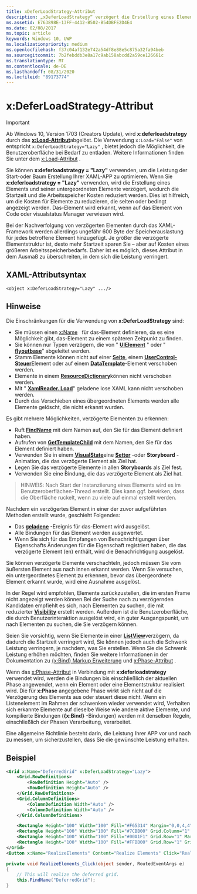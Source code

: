 ```yaml
---
title: xDeferLoadStrategy-Attribut
description: „xDeferLoadStrategy“ verzögert die Erstellung eines Elements und seiner untergeordneten Elemente, verkürzt die Startzeit, erhöht aber leicht die Arbeitsspeicherauslastung.Jedes betroffene Element erhöht die Arbeitsspeicherauslastung um ca. 600 Bytes.
ms.assetid: E763898E-13FF-4412-B502-B54DBFE2D4E4
ms.date: 02/08/2017
ms.topic: article
keywords: Windows 10, UWP
ms.localizationpriority: medium
ms.openlocfilehash: f37c04af132e742a54df8e88e5c875a32fa94beb
ms.sourcegitcommit: 7b2febddb3e8a17c9ab158abcdd2a59ce126661c
ms.translationtype: MT
ms.contentlocale: de-DE
ms.lasthandoff: 08/31/2020
ms.locfileid: "89173774"
---
```

# <a name="xdeferloadstrategy-attribute"></a>x:DeferLoadStrategy-Attribut

> [!IMPORTANT]
> Ab Windows 10, Version 1703 (Creators Update), wird **x:deferloadstrategy** durch das [**x:Load-Attribut**](x-load-attribute.md)abgelöst. Die Verwendung `x:Load="False"` von entspricht `x:DeferLoadStrategy="Lazy"` , bietet jedoch die Möglichkeit, die Benutzeroberfläche bei Bedarf zu entladen. Weitere Informationen finden Sie unter dem [x:Load-Attribut](x-load-attribute.md) .

Sie können **x:deferloadstrategy = "Lazy"** verwenden, um die Leistung der Start-oder Baum Erstellung Ihrer XAML-APP zu optimieren. Wenn Sie **x:deferloadstrategy = "Lazy"** verwenden, wird die Erstellung eines Elements und seiner untergeordneten Elemente verzögert, wodurch die Startzeit und die Arbeitsspeicher Kosten reduziert werden. Dies ist hilfreich, um die Kosten für Elemente zu reduzieren, die selten oder bedingt angezeigt werden. Das-Element wird erkannt, wenn auf das Element von Code oder visualstatus Manager verwiesen wird.

Bei der Nachverfolgung von verzögerten Elementen durch das XAML-Framework werden allerdings ungefähr 600 Byte der Speicherauslastung für jedes betroffene Element hinzugefügt. Je größer die verzögerte Elementstruktur ist, desto mehr Startzeit sparen Sie – aber auf Kosten eines größeren Arbeitsspeicherbedarfs. Daher ist es möglich, dieses Attribut in dem Ausmaß zu überschreiten, in dem sich die Leistung verringert.

## <a name="xaml-attribute-usage"></a>XAML-Attributsyntax

``` syntax
<object x:DeferLoadStrategy="Lazy" .../>
```

## <a name="remarks"></a>Hinweise

Die Einschränkungen für die Verwendung von **x:DeferLoadStrategy** sind:

- Sie müssen einen [x:Name](x-name-attribute.md)   für das-Element definieren, da es eine Möglichkeit gibt, das-Element zu einem späteren Zeitpunkt zu finden.
- Sie können nur Typen verzögern, die von " [**UIElement**](/uwp/api/Windows.UI.Xaml.UIElement) " oder " [**flyoutbase**](/uwp/api/Windows.UI.Xaml.Controls.Primitives.FlyoutBase)" abgeleitet werden.
- Stamm Elemente können nicht auf einer [**Seite**](/uwp/api/windows.ui.xaml.controls.page), einem [**UserControl-Steuer**](/uwp/api/windows.ui.xaml.controls.usercontrol)Element oder auf einem [**DataTemplate**](/uwp/api/Windows.UI.Xaml.DataTemplate)-Element verschoben werden.
- Elemente in einem [**ResourceDictionary**](/uwp/api/Windows.UI.Xaml.ResourceDictionary)können nicht verschoben werden.
- Mit " [**XamlReader. Load**](/uwp/api/windows.ui.xaml.markup.xamlreader.load)" geladene lose XAML kann nicht verschoben werden.
- Durch das Verschieben eines übergeordneten Elements werden alle Elemente gelöscht, die nicht erkannt wurden.

Es gibt mehrere Möglichkeiten, verzögerte Elementen zu erkennen:

- Ruft [**FindName**](/uwp/api/windows.ui.xaml.frameworkelement.findname) mit dem Namen auf, den Sie für das Element definiert haben.
- Aufrufen von [**GetTemplateChild**](/uwp/api/windows.ui.xaml.controls.control.gettemplatechild) mit dem Namen, den Sie für das Element definiert haben.
- Verwenden Sie in einem [**VisualState**](/uwp/api/Windows.UI.Xaml.VisualState)eine [**Setter**](/uwp/api/Windows.UI.Xaml.Setter) -oder **Storyboard** -Animation, die das verzögerte Element als Ziel hat.
- Legen Sie das verzögerte Elemente in allen **Storyboards** als Ziel fest.
- Verwenden Sie eine Bindung, die das verzögerte Element als Ziel hat.

> HINWEIS: Nach Start der Instanziierung eines Elements wird es im Benutzeroberflächen-Thread erstellt. Dies kann ggf. bewirken, dass die Oberfläche ruckelt, wenn zu viele auf einmal erstellt werden.

Nachdem ein verzögertes Element in einer der zuvor aufgeführten Methoden erstellt wurde, geschieht Folgendes:

- Das [**geladene**](/uwp/api/windows.ui.xaml.frameworkelement.loaded) -Ereignis für das-Element wird ausgelöst.
- Alle Bindungen für das Element werden ausgewertet.
- Wenn Sie sich für das Empfangen von Benachrichtigungen über Eigenschafts Änderungen für die Eigenschaft registriert haben, die das verzögerte Element (en) enthält, wird die Benachrichtigung ausgelöst.

Sie können verzögerte Elemente verschachteln, jedoch müssen Sie vom äußersten Element aus nach innen erkannt werden. Wenn Sie versuchen, ein untergeordnetes Element zu erkennen, bevor das übergeordnete Element erkannt wurde, wird eine Ausnahme ausgelöst.

In der Regel wird empfohlen, Elemente zurückzustellen, die im ersten Frame nicht angezeigt werden können.Bei der Suche nach zu verzögernden Kandidaten empfiehlt es sich, nach Elementen zu suchen, die mit reduzierter [**Visibility**](/uwp/api/windows.ui.xaml.uielement.visibility) erstellt werden. Außerdem ist die Benutzeroberfläche, die durch Benutzerinteraktion ausgelöst wird, ein guter Ausgangspunkt, um nach Elementen zu suchen, die Sie verzögern können.

Seien Sie vorsichtig, wenn Sie Elemente in einer [**ListView**](/uwp/api/Windows.UI.Xaml.Controls.ListView)verzögern, da dadurch die Startzeit verringert wird, Sie können jedoch auch die Schwenk Leistung verringern, je nachdem, was Sie erstellen. Wenn Sie die Schwenk Leistung erhöhen möchten, finden Sie weitere Informationen in der Dokumentation zu [{x:Bind} Markup Erweiterung](x-bind-markup-extension.md) und [x:Phase-Attribut](x-phase-attribute.md) .

Wenn das [x:Phase-Attribut](x-phase-attribute.md) in Verbindung mit **x:deferloadstrategy** verwendet wird, werden die Bindungen bis einschließlich der aktuellen Phase angewendet, wenn ein Element oder eine Elementstruktur realisiert wird. Die für **x:Phase** angegebene Phase wirkt sich nicht auf die Verzögerung des Elements aus oder steuert diese nicht. Wenn ein Listenelement im Rahmen der schwenken wieder verwendet wird, Verhalten sich erkannte Elemente auf dieselbe Weise wie andere aktive Elemente, und kompilierte Bindungen (**{x:Bind}** -Bindungen) werden mit denselben Regeln, einschließlich der Phasen Verarbeitung, verarbeitet.

Eine allgemeine Richtlinie besteht darin, die Leistung Ihrer APP vor und nach zu messen, um sicherzustellen, dass Sie die gewünschte Leistung erhalten.

## <a name="example"></a>Beispiel

```xml
<Grid x:Name="DeferredGrid" x:DeferLoadStrategy="Lazy">
    <Grid.RowDefinitions>
        <RowDefinition Height="Auto" />
        <RowDefinition Height="Auto" />
    </Grid.RowDefinitions>
    <Grid.ColumnDefinitions>
        <ColumnDefinition Width="Auto" />
        <ColumnDefinition Width="Auto" />
    </Grid.ColumnDefinitions>

    <Rectangle Height="100" Width="100" Fill="#F65314" Margin="0,0,4,4" />
    <Rectangle Height="100" Width="100" Fill="#7CBB00" Grid.Column="1" Margin="4,0,0,4" />
    <Rectangle Height="100" Width="100" Fill="#00A1F1" Grid.Row="1" Margin="0,4,4,0" />
    <Rectangle Height="100" Width="100" Fill="#FFBB00" Grid.Row="1" Grid.Column="1" Margin="4,4,0,0" />
</Grid>
<Button x:Name="RealizeElements" Content="Realize Elements" Click="RealizeElements_Click"/>
```

```csharp
private void RealizeElements_Click(object sender, RoutedEventArgs e)
{
    // This will realize the deferred grid.
    this.FindName("DeferredGrid");
}
```